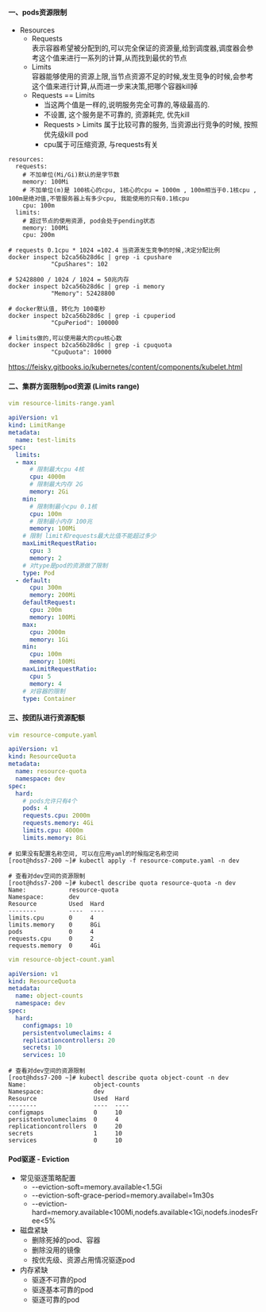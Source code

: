 #### 一、pods资源限制
- Resources
  - Requests  
    表示容器希望被分配到的,可以完全保证的资源量,给到调度器,调度器会参考这个值来进行一系列的计算,从而找到最优的节点
  - Limits  
    容器能够使用的资源上限,当节点资源不足的时候,发生竞争的时候,会参考这个值来进行计算,从而进一步来决策,把哪个容器kill掉
  - Requests == Limits  
    - 当这两个值是一样的,说明服务完全可靠的,等级最高的. 
    - 不设置, 这个服务是不可靠的, 资源耗完, 优先kill
    - Requests > Limits 属于比较可靠的服务, 当资源出行竞争的时候, 按照优先级kill pod
    - cpu属于可压缩资源, 与requests有关

``` yalm
resources:
  requests:
    # 不加单位(Mi/Gi)默认的是字节数
    memory: 100Mi
    # 不加单位(m)是 100核心的cpu, 1核心的cpu = 1000m , 100m相当于0.1核cpu , 100m是绝对值,不管服务器上有多少cpu, 我能使用的只有0.1核cpu
    cpu: 100m
  limits:
    # 超过节点的使用资源, pod会处于pending状态
    memory: 100Mi
    cpu: 200m
```

``` shell
# requests 0.1cpu * 1024 =102.4 当资源发生竞争的时候,决定分配比例
docker inspect b2ca56b28d6c | grep -i cpushare
            "CpuShares": 102

# 52428800 / 1024 / 1024 = 50兆内存
docker inspect b2ca56b28d6c | grep -i memory
            "Memory": 52428800
 
# docker默认值, 转化为 100毫秒
docker inspect b2ca56b28d6c | grep -i cpuperiod
            "CpuPeriod": 100000

# limits做的,可以使用最大的cpu核心数
docker inspect b2ca56b28d6c | grep -i cpuquota
            "CpuQuota": 10000
```

https://feisky.gitbooks.io/kubernetes/content/components/kubelet.html

#### 二、集群方面限制pod资源 (Limits range)

``` yaml
vim resource-limits-range.yaml

apiVersion: v1
kind: LimitRange
metadata:
  name: test-limits
spec:
  limits:
  - max:
      # 限制最大cpu 4核
      cpu: 4000m
      # 限制最大内存 2G
      memory: 2Gi
    min:
      # 限制制最小cpu 0.1核
      cpu: 100m
      # 限制最小内存 100兆
      memory: 100Mi
    # 限制 limit和requests最大比值不能超过多少
    maxLimitRequestRatio:
      cpu: 3
      memory: 2
    # 对type是pod的资源做了限制
    type: Pod
  - default:
      cpu: 300m
      memory: 200Mi
    defaultRequest:
      cpu: 200m
      memory: 100Mi
    max:
      cpu: 2000m
      memory: 1Gi
    min:
      cpu: 100m
      memory: 100Mi
    maxLimitRequestRatio:
      cpu: 5
      memory: 4
    # 对容器的限制
    type: Container
```

#### 三、按团队进行资源配额

``` yaml
vim resource-compute.yaml

apiVersion: v1
kind: ResourceQuota
metadata:
  name: resource-quota
  namespace: dev
spec:
  hard:
    # pods允许只有4个
    pods: 4
    requests.cpu: 2000m
    requests.memory: 4Gi
    limits.cpu: 4000m
    limits.memory: 8Gi
```

``` shell
# 如果没有配置名称空间, 可以在应用yaml的时候指定名称空间
[root@hdss7-200 ~]# kubectl apply -f resource-compute.yaml -n dev

# 查看对dev空间的资源限制
[root@hdss7-200 ~]# kubectl describe quota resource-quota -n dev
Name:            resource-quota
Namespace:       dev
Resource         Used  Hard
--------         ----  ----
limits.cpu       0     4
limits.memory    0     8Gi
pods             0     4
requests.cpu     0     2
requests.memory  0     4Gi
```

``` yaml
vim resource-object-count.yaml

apiVersion: v1
kind: ResourceQuota
metadata:
  name: object-counts
  namespace: dev
spec:
  hard:
    configmaps: 10
    persistentvolumeclaims: 4
    replicationcontrollers: 20
    secrets: 10
    services: 10
```

``` shell
# 查看对dev空间的资源限制
[root@hdss7-200 ~]# kubectl describe quota object-count -n dev
Name:                   object-counts
Namespace:              dev
Resource                Used  Hard
--------                ----  ----
configmaps              0     10
persistentvolumeclaims  0     4
replicationcontrollers  0     20
secrets                 1     10
services                0     10
```

#### Pod驱逐 - Eviction
- 常见驱逐策略配置
  - --eviction-soft=memory.available<1.5Gi
  - --eviction-soft-grace-period=memory.availabel=1m30s
  - --eviction-hard=memory.available<100Mi,nodefs.available<1Gi,nodefs.inodesFree<5%
- 磁盘紧缺
  - 删除死掉的pod、容器
  - 删除没用的镜像
  - 按优先级、资源占用情况驱逐pod
- 内存紧缺
  - 驱逐不可靠的pod
  - 驱逐基本可靠的pod
  - 驱逐可靠的pod
